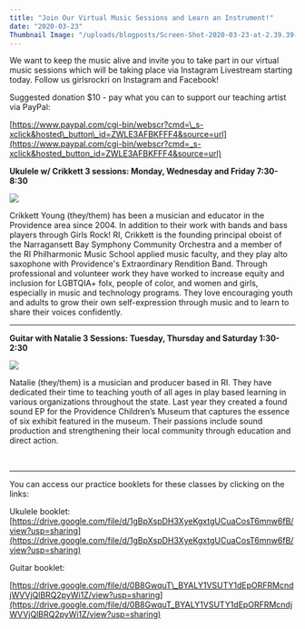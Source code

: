 ```yaml
---
title: "Join Our Virtual Music Sessions and Learn an Instrument!"
date: "2020-03-23"
Thumbnail Image: "/uploads/blogposts/Screen-Shot-2020-03-23-at-2.39.39-PM-2.png"
---
```


We want to keep the music alive and invite you to take part in our virtual music sessions which will be taking place via Instagram Livestream starting today. Follow us girlsrockri on Instagram and Facebook!

Suggested donation $10 - pay what you can to support our teaching artist via PayPal:

[https://www.paypal.com/cgi-bin/webscr?cmd=\_s-xclick&hosted\_button\_id=ZWLE3AFBKFFF4&source=url](https://www.paypal.com/cgi-bin/webscr?cmd=_s-xclick&hosted_button_id=ZWLE3AFBKFFF4&source=url)

**Ukulele w/ Crikkett 3 sessions: Monday, Wednesday and Friday 7:30-8:30**

![](/uploads/blogposts/Screen-Shot-2020-03-23-at-2.31.10-PM.png)

Crikkett Young (they/them) has been a musician and educator in the Providence area since 2004. In addition to their work with bands and bass players through Girls Rock! RI, Crikkett is the founding principal oboist of the Narragansett Bay Symphony Community Orchestra and a member of the RI Philharmonic Music School applied music faculty, and they play alto saxophone with Providence's Extraordinary Rendition Band. Through professional and volunteer work they have worked to increase equity and inclusion for LGBTQIA+ folx, people of color, and women and girls, especially in music and technology programs. They love encouraging youth and adults to grow their own self-expression through music and to learn to share their voices confidently.

* * *

**Guitar with Natalie 3 Sessions: Tuesday, Thursday and Saturday 1:30-2:30**  

![](/uploads/blogposts/Screen-Shot-2020-03-23-at-2.32.03-PM.png)

Natalie (they/them) is a musician and producer based in RI. They have dedicated their time to teaching youth of all ages in play based learning in various organizations throughout the state. Last year they created a found sound EP for the Providence Children’s Museum that captures the essence of six exhibit featured in the museum. Their passions include sound production and strengthening their local community through education and direct action.   
  
 

* * *

You can access our practice booklets for these classes by clicking on the links:

Ukulele booklet: [https://drive.google.com/file/d/1gBpXspDH3XyeKgxtgUCuaCosT6mnw6fB/view?usp=sharing](https://drive.google.com/file/d/1gBpXspDH3XyeKgxtgUCuaCosT6mnw6fB/view?usp=sharing)

Guitar booklet:

[https://drive.google.com/file/d/0B8GwquT\_BYALY1VSUTY1dEpORFRMcndjWVVjQlBRQ2pyWi1Z/view?usp=sharing](https://drive.google.com/file/d/0B8GwquT_BYALY1VSUTY1dEpORFRMcndjWVVjQlBRQ2pyWi1Z/view?usp=sharing)
